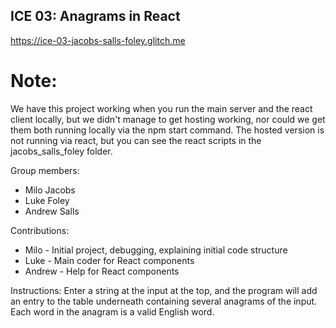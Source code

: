 ## ICE 03: Anagrams in React

https://ice-03-jacobs-salls-foley.glitch.me

# Note:
We have this project working when you run the main server and the react client locally, but we 
didn't manage to get hosting working, nor could we get them both running locally via the npm
start command. The hosted version is not running via react, but you can see the react scripts in the
jacobs_salls_foley folder.

Group members:
 - Milo Jacobs
 - Luke Foley
 - Andrew Salls

Contributions:
 - Milo - Initial project, debugging, explaining initial code structure
 - Luke - Main coder for React components
 - Andrew - Help for React components

Instructions:
Enter a string at the input at the top, and the program will add an entry to the table underneath containing several anagrams of the input. Each word in the anagram is a valid English word.
